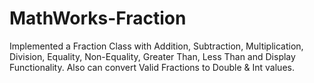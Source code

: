 # MathWorks-Fraction
Implemented a Fraction Class with Addition, Subtraction, Multiplication, Division, Equality, Non-Equality, Greater Than, Less Than and Display Functionality. Also can convert Valid Fractions to Double &amp; Int values.
